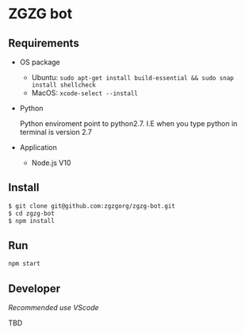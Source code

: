 # ZGZG bot

## Requirements

- OS package

  - Ubuntu: `sudo apt-get install build-essential && sudo snap install shellcheck`
  - MacOS: `xcode-select --install`

- Python

  Python enviroment point to python2.7. I.E when you type python in terminal is version 2.7

- Application

  - Node.js V10

## Install

```bash
$ git clone git@github.com:zgzgorg/zgzg-bot.git
$ cd zgzg-bot
$ npm install
```

## Run

```bash
npm start
```

## Developer

_Recommended use VScode_

TBD
